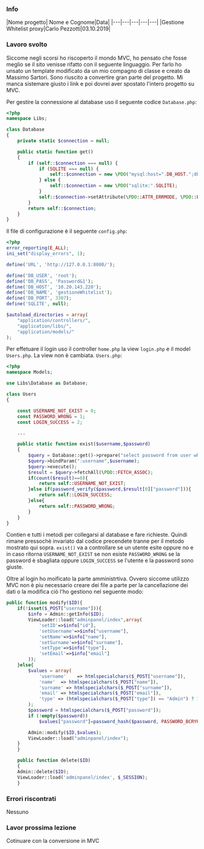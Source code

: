 ### Info
|Nome progetto|   Nome e Cognome|Data|
|---|---|---|---|---|
|Gestione Whitelist proxy|Carlo Pezzotti|03.10.2019|

### <b>Lavoro svolto</b>
Siccome negli scorsi ho riscoperto il mondo MVC, ho pensato che fosse meglio se il sito venisse rifatto con il seguente linguaggio. Per farlo ho unsato un template modificato da un mio compagno di classe e creato da Massimo Sartori. Sono riuscito a convertire gran parte del progetto. Mi manca sistemare giusto i link e poi dovrei aver spostato l'intero progetto su MVC.

Per gestire la connessione al database uso il seguente codice `Database.php`:
```php
<?php
namespace Libs;

class Database
{
    private static $connection = null;

    public static function get()
    {
        if (self::$connection === null) {
            if (SQLITE === null) {
                self::$connection = new \PDO("mysql:host=".DB_HOST.";dbname=".DB_NAME.";port=".DB_PORT, DB_USER, DB_PASS);
            } else {
                self::$connection = new \PDO("sqlite:".SQLITE);
            }
            self::$connection->setAttribute(\PDO::ATTR_ERRMODE, \PDO::ERRMODE_EXCEPTION);
        }
        return self::$connection;
    }
}
```

Il file di configurazione è il seguente `config.php`:
```php
<?php
error_reporting(E_ALL);
ini_set("display_errors", 1);

define('URL', 'http://127.0.0.1:8080/');

define('DB_USER', 'root');
define('DB_PASS', 'Password&1');
define('DB_HOST', '10.20.143.220');
define('DB_NAME', 'gestioneWhitelist');
define('DB_PORT', 3307);
define('SQLITE', null);

$autoload_directories = array(
    "application/controllers/",
    "application/libs/",
    "application/models/"
);
```

Per effetuare il login uso il controller `home.php` la view `login.php` e il model `Users.php`. La view non è cambiata. 
`Users.php`:
```php
<?php
namespace Models;

use Libs\Database as Database;

class Users
{

    const USERNAME_NOT_EXIST = 0;
    const PASSWORD_WRONG = 1;
    const LOGIN_SUCCESS = 2;

    ...

    public static function exist($username,$password)
    {
        $query = Database::get()->prepare("select password from user where username=:username");
        $query->bindParam(":username",$username);
        $query->execute();
        $result = $query->fetchAll(\PDO::FETCH_ASSOC);
        if(count($result)==0){
            return self::USERNAME_NOT_EXIST;
        }else if(password_verify($password,$result[0]["password"])){
            return self::LOGIN_SUCCESS;
        }else{
            return self::PASSWORD_WRONG;
        }
    }
}
```
Contien e tutti i metodi per collegarsi al database e fare richieste. Quindi rimane pressochè invariato dal codice precendete tranne per il metodo mostrato qui sopra. `exist()` va a controllare se un utente esite oppure no e in caso ritorna `USERNAME_NOT_EXIST` se non esiste `PASSWORD_WRONG` se la password è sbagliata oppure `LOGIN_SUCCESS` se l'utente e la password sono giuste.

Oltre al login ho moificato la parte amministrtiva. Ovvero siccome utilizzo MVC non è piu necessario creare dei file a parte per la cancellazione dei dati o la modifica ciò l'ho gestiono nel seguente modo:
```php
public function modify($ID){
    if(!isset($_POST["username"])){
        $info = Admin::getInfo($ID);
        ViewLoader::load("adminpanel/index",array(
            'setID'=>$info["id"],
            'setUsername'=>$info["username"],
            'setName'=>$info["name"],
            'setSurname'=>$info["surname"],
            'setType'=>$info["type"],
            'setEmail'=>$info["email"]
        ));
    }else{
        $values = array(
            'username'    => htmlspecialchars($_POST["username"]),
            'name'  => htmlspecialchars($_POST["name"]),
            'surname' => htmlspecialchars($_POST["surname"]),
            'email' => htmlspecialchars($_POST["email"]),
            'type' => (htmlspecialchars($_POST["type"]) == "Admin") ? 1 : 2
        );
        $password = htmlspecialchars($_POST["password"]);
        if (!empty($password))
            $values["password"]=password_hash($password, PASSWORD_BCRYPT);

        Admin::modify($ID,$values);
        ViewLoader::load("adminpanel/index");
    }
    }

    public function delete($ID)
    {
    Admin::delete($ID);
    ViewLoader::load('adminpanel/index', $_SESSION);
    }
```



### <b>Errori riscontrati</b>
Nessuno
### <b>Lavor prossima lezione</b>
Cotinuare con la conversione in MVC